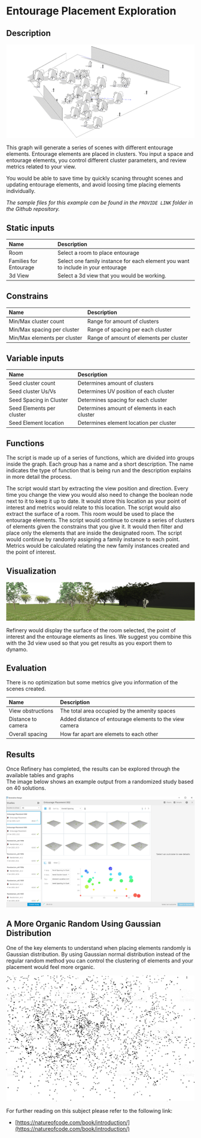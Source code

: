 # Entourage Placement Exploration

## Description

![](../../.gitbook/assets/workflowrandom2.gif)

This graph will generate a series of scenes with different entourage elements. Entourage elements are placed in clusters. You input a space and entourage elements, you control different cluster parameters, and review metrics related to your view.

You would be able to save time by quickly scaning throught scenes and updating entourage elements, and avoid loosing time placing elements individually.

_The sample files for this example can be found in the  `PROVIDE LINK` folder in the Github repository._ 

## Static inputs

| Name | Description |
| :--- | :--- |
| Room | Select a room to place entourage |
| Families for Entourage | Select one family instance for each element you want to include in your entourage |
| 3d View | Select a 3d view that you would be working. |

## Constrains

| Name | Description |
| :--- | :--- |
| Min/Max cluster count | Range for amount of clusters |
| Min/Max spacing per cluster | Range of spacing per each cluster |
| Min/Max elements per cluster | Range of amount of elements per cluster |

## Variable inputs

| Name | Description |
| :--- | :--- |
| Seed cluster count | Determines amount of clusters  |
| Seed cluster Us/Vs | Determines UV position of each cluster |
| Seed Spacing in Cluster | Determines spacing for each cluster |
| Seed Elements per cluster | Determines amount of elements in each cluster |
| Seed Element location | Determines element location per cluster |

## Functions

The script is made up of a series of functions, which are divided into groups inside the graph. Each group has a name and a short description. The name indicates the type of function that is being run and the description explains in more detail the process. 

The script would start by extracting the view position and direction. Every time you change the view you would also need to change the boolean node next to it to keep it up to date. It would store this location as your point of interest and metrics would relate to this location. The script would also extract the surface of a room. This room would be used to place the entourage elements. The script would continue to create a series of clusters of elements given the constrains that you give it. It would then filter and place only the elements that are inside the designated room. The script would continue by randomly assigning a family instance to each point. Metrics would be calculated relating  the new family instances created and the point of interest. 

## Visualization

![](../../.gitbook/assets/workflowrandom3.gif)

Refinery would display the surface of the room selected, the point of interest and the entourage elements as lines. We suggest you combine this with the 3d view used so that you get results as you export them to dynamo.

## Evaluation

There is no optimization but some metrics give you information of the scenes created.

| Name | Description |
| :--- | :--- |
| View obstructions | The total area occupied by the amenity spaces |
| Distance to camera | Added distance of entourage elements to the view camera |
| Overall spacing | How far apart are elemets to each other |

## Results

Once Refinery has completed, the results can be explored through the available tables and graphs   
 The image below shows an example output from a randomized study based on 40 solutions.

![](../../.gitbook/assets/workflowrandom4.png)

## A More Organic Random Using Gaussian Distribution

One of the key elements to understand when placing elements randomly is Gaussian distribution. By using Gaussian normal distribution instead of the regular random method you can control the clustering of elements and your placement would feel more organic. 

![](../../.gitbook/assets/workflowrandom1.jpg)

For further reading on this subject please refer to the following link:

* [https://natureofcode.com/book/introduction/](https://natureofcode.com/book/introduction/) 

